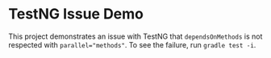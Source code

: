 TestNG Issue Demo
=================

This project demonstrates an issue with TestNG that `dependsOnMethods` is not
respected with `parallel="methods"`.  To see the failure, run `gradle test
-i`.
